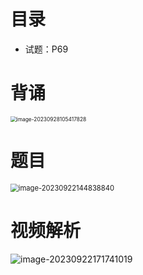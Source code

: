 # 目录

* 试题：P69



# 背诵

<img src="https://cvp.oss-cn-shanghai.aliyuncs.com/picgo/202309281054997.png" alt="image-20230928105417828" style="zoom:60%;" />



# 题目

<img src="https://cvp.oss-cn-shanghai.aliyuncs.com/picgo/202309221448934.png" alt="image-20230922144838840" style="zoom:80%;" />





# 视频解析

![image-20230922171741019](https://cvp.oss-cn-shanghai.aliyuncs.com/picgo/202309221717529.png)
